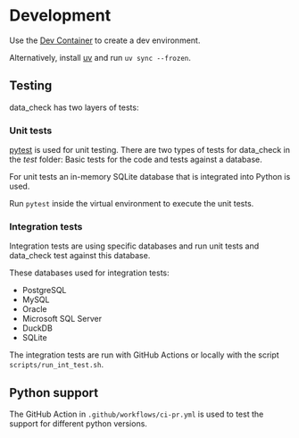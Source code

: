 # Development

Use the [Dev Container](https://containers.dev/) to create a dev environment.

Alternatively, install [uv](https://docs.astral.sh/uv/) and run `uv sync --frozen`.

## Testing

data_check has two layers of tests:

### Unit tests

[pytest](https://pytest.org/) is used for unit testing. There are two types of tests for data_check in the _test_ folder: Basic tests for the code and tests against a database.

For unit tests an in-memory SQLite database that is integrated into Python is used.

Run `pytest` inside the virtual environment to execute the unit tests.

### Integration tests

Integration tests are using specific databases and run unit tests and data_check test against this database.

These databases used for integration tests:

- PostgreSQL
- MySQL
- Oracle
- Microsoft SQL Server
- DuckDB
- SQLite

The integration tests are run with GitHub Actions or locally with the script `scripts/run_int_test.sh`.

## Python support

The GitHub Action in `.github/workflows/ci-pr.yml` is used to test the support for different python versions.

